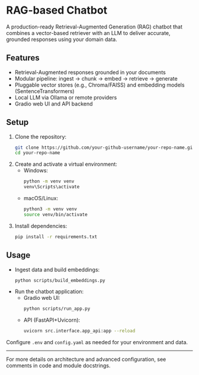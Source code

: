 # RAG-based Chatbot

A production-ready Retrieval-Augmented Generation (RAG) chatbot that combines a vector-based retriever with an LLM to deliver accurate, grounded responses using your domain data.

## Features
- Retrieval-Augmented responses grounded in your documents
- Modular pipeline: ingest → chunk → embed → retrieve → generate
- Pluggable vector stores (e.g., Chroma/FAISS) and embedding models (SentenceTransformers)
- Local LLM via Ollama or remote providers
- Gradio web UI and API backend

## Setup

1. Clone the repository:
   ```bash
   git clone https://github.com/your-github-username/your-repo-name.git
   cd your-repo-name
   ```
2. Create and activate a virtual environment:
   - Windows:
     ```bash
     python -m venv venv
     venv\Scripts\activate
     ```
   - macOS/Linux:
     ```bash
     python3 -m venv venv
     source venv/bin/activate
     ```
3. Install dependencies:
   ```bash
   pip install -r requirements.txt
   ```

## Usage

- Ingest data and build embeddings:
  ```bash
  python scripts/build_embeddings.py
  ```
- Run the chatbot application:
  - Gradio web UI:
    ```bash
    python scripts/run_app.py
    ```
  - API (FastAPI+Uvicorn):
    ```bash
    uvicorn src.interface.app_api:app --reload
    ```

Configure `.env` and `config.yaml` as needed for your environment and data.

---

For more details on architecture and advanced configuration, see comments in code and module docstrings.
